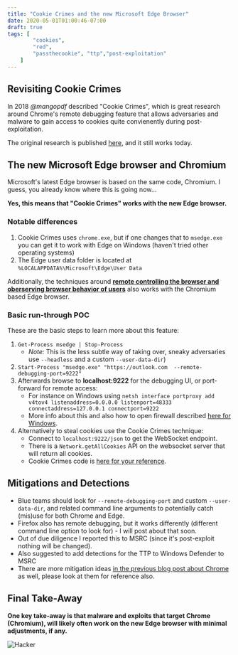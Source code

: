 ```yaml
---
title: "Cookie Crimes and the new Microsoft Edge Browser"
date: 2020-05-01T01:00:46-07:00
draft: true
tags: [
        "cookies",
        "red",
        "passthecookie", "ttp","post-exploitation"
    ]
---
```


## Revisiting Cookie Crimes
In 2018 *@mangopdf* described "Cookie Crimes", which is great research around Chrome's remote debugging feature that allows adversaries and malware to gain access to cookies quite convienently during post-exploitation.

The original research is published <a href="https://mango.pdf.zone/stealing-chrome-cookies-without-a-password">here</a>, and it still works today.

## The new Microsoft Edge browser and Chromium

Microsoft's latest Edge browser is based on the same code, Chromium. I guess, you already know where this is going now...

**Yes, this means that "Cookie Crimes" works with the new Edge browser.**

### Notable differences

1. Cookie Crimes uses `chrome.exe`, but if one changes that to `msedge.exe` you can get it to work with Edge on Windows (haven't tried other operating systems)
2. The Edge user data folder is located at `%LOCALAPPDATA%\Microsoft\Edge\User Data` 

Additionally, the techniques around [**remote controlling the browser and oberserving browser behavior of users**](/blog//posts/2020/chrome-spy-remote-control) also works with the Chromium based Edge browser. 

### Basic run-through POC

These are the basic steps to learn more about this feature:

1. `Get-Process msedge | Stop-Process` 
    * *Note:* This is the less subtle way of taking over, sneaky adversaries use `--headless` and a custom `--user-data-dir`)
2. `Start-Process "msedge.exe" "https://outlook.com  --remote-debugging-port=9222"`
3.	Afterwards browse to **localhost:9222** for the debugging UI, or port-forward for remote access:
    * For instance on Windows using `netsh interface portproxy add v4tov4 listenaddress=0.0.0.0 listenport=48333 connectaddress=127.0.0.1 connectport=9222`
    * More info about this and also how to open firewall described [here for Windows](/blog/posts/2020/chrome-spy-remote-control).
4. Alternatively to steal cookies use the Cookie Crimes technique:
    * Connect to `localhost:9222/json` to get the WebSocket endpoint.
    * There is a `Network.getAllCookies` API on the websocket server that will return all cookies.
    * Cookie Crimes code is [here for your reference](https://github.com/defaultnamehere/cookie_crimes/blob/master/cookie_crimes.py).


## Mitigations and Detections
* Blue teams should look for `--remote-debugging-port` and custom `--user-data-dir`, and related command line arguments to potentially catch (mis)use for both Chrome and Edge.
* Firefox also has remote debugging, but it works differently (different command line option to look for) - I will post about that soon.
* Out of due diligence I reported this to MSRC (since it's post-exploit nothing will be changed).
* Also suggested to add detections for the TTP to Windows Defender to MSRC
* There are more mitigation ideas [in the previous blog post about Chrome](/blog/posts/2020/chrome-spy-remote-control) as well, please look at them for reference also.

## Final Take-Away
**One key take-away is that malware and exploits that target Chrome (Chromium), will likely often work on the new Edge browser with minimal adjustments, if any.**

![Hacker](/blog/images/2020/hacker.png)